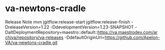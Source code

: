
va-newtons-cradle
======================

Release Note
mvn jgitflow:release-start jgitflow:release-finish -DreleaseVersion=1.22 -DdevelopmentVersion=1.23-SNAPSHOT -DaltDeploymentRepository=maestro::default::https://va.maestrodev.com/archiva/repository/va-releases  -DdefaultOriginUrl=https://github.com/Apelon-VA/va-newtons-cradle.git